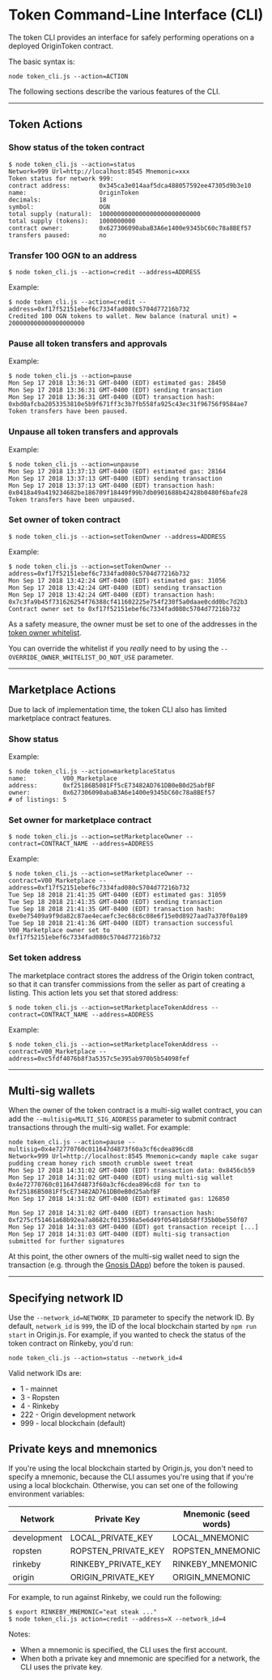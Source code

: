 # Token Command-Line Interface (CLI)

The token CLI provides an interface for safely performing operations on a deployed OriginToken contract.

The basic syntax is:

```
node token_cli.js --action=ACTION
```

The following sections describe the various features of the CLI.

---

## Token Actions

### Show status of the token contract

```
$ node token_cli.js --action=status
Network=999 Url=http://localhost:8545 Mnemonic=xxx
Token status for network 999:
contract address:        0x345ca3e014aaf5dca488057592ee47305d9b3e10
name:                    OriginToken
decimals:                18
symbol:                  OGN
total supply (natural):  1000000000000000000000000000
total supply (tokens):   1000000000
contract owner:          0x627306090abaB3A6e1400e9345bC60c78a8BEf57
transfers paused:        no
```

### Transfer 100 OGN to an address

```
$ node token_cli.js --action=credit --address=ADDRESS
```

Example:
```
$ node token_cli.js --action=credit --address=0xf17f52151ebef6c7334fad080c5704d77216b732
Credited 100 OGN tokens to wallet. New balance (natural unit) = 200000000000000000000
```

### Pause all token transfers and approvals

Example:
```
$ node token_cli.js --action=pause
Mon Sep 17 2018 13:36:31 GMT-0400 (EDT) estimated gas: 28450
Mon Sep 17 2018 13:36:31 GMT-0400 (EDT) sending transaction
Mon Sep 17 2018 13:36:31 GMT-0400 (EDT) transaction hash: 0xbd0afcba2053353810e5b9f671ff3c3b7fb558fa925c43ec31f96756f9584ae7
Token transfers have been paused.
```

### Unpause all token transfers and approvals

Example:
```
$ node token_cli.js --action=unpause
Mon Sep 17 2018 13:37:13 GMT-0400 (EDT) estimated gas: 28164
Mon Sep 17 2018 13:37:13 GMT-0400 (EDT) sending transaction
Mon Sep 17 2018 13:37:13 GMT-0400 (EDT) transaction hash: 0x0418a49a419234682be186709f18449f99b7db0901688b42428b0480f6bafe28
Token transfers have been unpaused.
```

### Set owner of token contract

```
$ node token_cli.js --action=setTokenOwner --address=ADDRESS
```

Example:
```
$ node token_cli.js --action=setTokenOwner --address=0xf17f52151ebef6c7334fad080c5704d77216b732
Mon Sep 17 2018 13:42:24 GMT-0400 (EDT) estimated gas: 31056
Mon Sep 17 2018 13:42:24 GMT-0400 (EDT) sending transaction
Mon Sep 17 2018 13:42:24 GMT-0400 (EDT) transaction hash: 0x7c3fa9b45f731626254f76388cf411602225e754f230f5a0daae0cdd0bc7d2b3
Contract owner set to 0xf17f52151ebef6c7334fad080c5704d77216b732
```

As a safety measure, the owner must be set to one of the addresses in the [token owner whitelist](https://github.com/OriginProtocol/origin-js/blob/master/token/lib/owner_whitelist.js).

You can override the whitelist if you *really* need to by using the `--OVERRIDE_OWNER_WHITELIST_DO_NOT_USE` parameter.

---

## Marketplace Actions

Due to lack of implementation time, the token CLI also has limited marketplace
contract features.

### Show status

Example:
```
$ node token_cli.js --action=marketplaceStatus
name:          V00_Marketplace
address:       0xf25186B5081Ff5cE73482AD761DB0eB0d25abfBF
owner:         0x627306090abaB3A6e1400e9345bC60c78a8BEf57
# of listings: 5
```

### Set owner for marketplace contract

```
$ node token_cli.js --action=setMarketplaceOwner --contract=CONTRACT_NAME --address=ADDRESS
```

Example:
```
$ node token_cli.js --action=setMarketplaceOwner --contract=V00_Marketplace --address=0xf17f52151ebef6c7334fad080c5704d77216b732
Tue Sep 18 2018 21:41:35 GMT-0400 (EDT) estimated gas: 31059
Tue Sep 18 2018 21:41:35 GMT-0400 (EDT) sending transaction
Tue Sep 18 2018 21:41:35 GMT-0400 (EDT) transaction hash: 0xe0e75409a9f9da82c87ae4ecaefc3ec68c6c08e6f15e0d8927aad7a370f0a189
Tue Sep 18 2018 21:41:36 GMT-0400 (EDT) transaction successful
V00_Marketplace owner set to 0xf17f52151ebef6c7334fad080c5704d77216b732
```

### Set token address

The marketplace contract stores the address of the Origin token contract, so
that it can transfer commissions from the seller as part of creating a listing.
This action lets you set that stored address:

```
$ node token_cli.js --action=setMarketplaceTokenAddress --contract=CONTRACT_NAME --address=ADDRESS
```

Example:
```
$ node token_cli.js --action=setMarketplaceTokenAddress --contract=V00_Marketplace --address=0xc5fdf4076b8f3a5357c5e395ab970b5b54098fef
```

---

## Multi-sig wallets

When the owner of the token contract is a multi-sig wallet contract, you
can add the `--multisig=MULTI_SIG_ADDRESS` parameter to submit contract
transactions through the multi-sig wallet. For example:

```
node token_cli.js --action=pause --multisig=0x4e72770760c011647d4873f60a3cf6cdea896cd8
Network=999 Url=http://localhost:8545 Mnemonic=candy maple cake sugar pudding cream honey rich smooth crumble sweet treat
Mon Sep 17 2018 14:31:02 GMT-0400 (EDT) transaction data: 0x8456cb59
Mon Sep 17 2018 14:31:02 GMT-0400 (EDT) using multi-sig wallet 0x4e72770760c011647d4873f60a3cf6cdea896cd8 for txn to 0xf25186B5081Ff5cE73482AD761DB0eB0d25abfBF
Mon Sep 17 2018 14:31:02 GMT-0400 (EDT) estimated gas: 126850

Mon Sep 17 2018 14:31:02 GMT-0400 (EDT) transaction hash: 0xf275cf51461a68b92ea7a8682cf013598a5e6d49f05401db58ff35b0be550f07
Mon Sep 17 2018 14:31:03 GMT-0400 (EDT) got transaction receipt [...]
Mon Sep 17 2018 14:31:03 GMT-0400 (EDT) multi-sig transaction submitted for further signatures
```

At this point, the other owners of the multi-sig wallet need to sign the
transaction (e.g. through the [Gnosis DApp](https://wallet.gnosis.pm)) before the token is paused.

---

## Specifying network ID

Use the `--network_id=NETWORK_ID` parameter to specify the network ID.
By default, `network_id` is `999`, the ID of the local blockchain
started by `npm run start` in Origin.js. For example, if you wanted to
check the status of the token contract on Rinkeby, you'd run:

```
node token_cli.js --action=status --network_id=4
```

Valid network IDs are:

* 1 - mainnet
* 3 - Ropsten
* 4 - Rinkeby
* 222 - Origin development network
* 999 - local blockchain (default)

## Private keys and mnemonics

If you're using the local blockchain started by Origin.js, you don't need
to specify a mnemonic, because the CLI assumes you're using that if
you're using a local blockchain. Otherwise, you can set one of the
following environment variables:

| Network       | Private Key         | Mnemonic (seed words)  |
| ------------- | ------------------- | ---------------------- |
| development   | LOCAL_PRIVATE_KEY   | LOCAL_MNEMONIC         |
| ropsten       | ROPSTEN_PRIVATE_KEY | ROPSTEN_MNEMONIC       |
| rinkeby       | RINKEBY_PRIVATE_KEY | RINKEBY_MNEMONIC       |
| origin        | ORIGIN_PRIVATE_KEY  | ORIGIN_MNEMONIC        |

For example, to run against Rinkeby, we could run the following:

```
$ export RINKEBY_MNEMONIC="eat steak ..."
$ node token_cli.js action=credit --address=X --network_id=4
```

Notes:

* When a mnemonic is specified, the CLI uses the first account.
* When both a private key and mnemonic are specified for a network, the CLI uses the private key.
